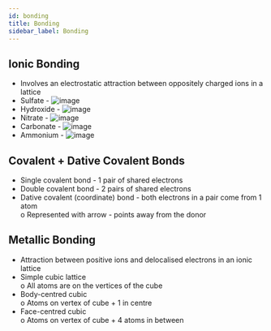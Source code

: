 ```yaml
---
id: bonding
title: Bonding
sidebar_label: Bonding
---
```


## Ionic Bonding  
- Involves an electrostatic attraction between oppositely charged ions in a lattice  
- Sulfate - ![image](https://user-images.githubusercontent.com/74820599/111040812-e0361400-842c-11eb-8b28-b47f8771dae8.png)  
- Hydroxide - ![image](https://user-images.githubusercontent.com/74820599/111040822-eb893f80-842c-11eb-997a-166be9f4eddb.png)  
- Nitrate - ![image](https://user-images.githubusercontent.com/74820599/111040830-f93ec500-842c-11eb-92b5-7c94e4e465d0.png)  
- Carbonate - ![image](https://user-images.githubusercontent.com/74820599/111040838-03f95a00-842d-11eb-8d36-ce3fc9e122ab.png)  
- Ammonium - ![image](https://user-images.githubusercontent.com/74820599/111040846-0f4c8580-842d-11eb-85d7-03442b66bf3a.png)  
## Covalent + Dative Covalent Bonds  
- Single covalent bond - 1 pair of shared electrons  
- Double covalent bond - 2 pairs of shared electrons  
- Dative covalent (coordinate) bond - both electrons in a pair come from 1 atom  
o Represented with arrow - points away from the donor  
## Metallic Bonding  
- Attraction between positive ions and delocalised electrons in an ionic lattice  
- Simple cubic lattice  
o All atoms are on the vertices of the cube  
- Body-centred cubic  
o Atoms on vertex of cube + 1 in centre  
- Face-centred cubic  
o Atoms on vertex of cube + 4 atoms in between  


